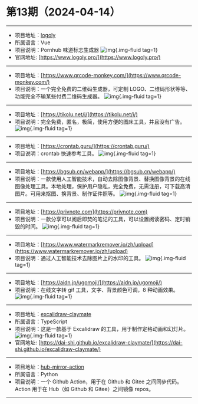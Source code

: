 # 第13期（2024-04-14）

---
- 项目地址：[logoly](https://github.com/bestony/logoly)
- 所属语言：Vue
- 项目说明：Pornhub 味道标志生成器
![img](/weekly/static/images/2024-04-14/1713062438.png){.img-fluid tag=1}
- 官网地址: [https://www.logoly.pro/](https://www.logoly.pro/)
---
- 项目地址：[https://www.qrcode-monkey.com/](https://www.qrcode-monkey.com/)
- 项目说明：一个完全免费的二维码生成器，可定制 LOGO、二维码形状等等、功能完全不输某些付费二维码生成器。
![img](/weekly/static/images/2024-04-14/1713063444.png){.img-fluid tag=1}
---
- 项目地址：[https://tikolu.net/i/](https://tikolu.net/i/)
- 项目说明：完全免费，匿名，极简，使用方便的图床工具，并且没有广告。
![img](/weekly/static/images/2024-04-14/1713063781.png){.img-fluid tag=1}
---

- 项目地址：[https://crontab.guru/](https://crontab.guru/)
- 项目说明：crontab 快速参考工具。
![img](/weekly/static/images/2024-04-14/1713064720.png){.img-fluid tag=1}
---
- 项目地址：[https://bgsub.cn/webapp/](https://bgsub.cn/webapp/)
- 项目说明：一款使用人工智能技术，自动去除图像背景、替换图像背景的在线图像处理工具。本地处理，保护用户隐私，完全免费，无需注册，可下载高清图片。可用来抠图、换背景、制作证件照等。
![img](/weekly/static/images/2024-04-14/1713066314.png){.img-fluid tag=1}
---
- 项目地址：[https://privnote.com](https://privnote.com)
- 项目说明：一款分享可以阅后即焚的笔记的工具，可以设置阅读密码、定时销毁的时间。
![img](/weekly/static/images/2024-04-14/1713067058.png){.img-fluid tag=1}
---
- 项目地址：[https://www.watermarkremover.io/zh/upload](https://www.watermarkremover.io/zh/upload)
- 项目说明：通过人工智能技术去除图片上的水印的工具。
![img](/weekly/static/images/2024-04-14/1713067504.png){.img-fluid tag=1}
---
- 项目地址：[https://aidn.jp/ugomoji/](https://aidn.jp/ugomoji/)
- 项目说明：在线文字转 gif 工具，文字、背景颜色可调，8 种动画效果。
![img](/weekly/static/images/2024-04-14/1713067980.png){.img-fluid tag=1}
---
- 项目地址：[excalidraw-claymate](https://github.com/dai-shi/excalidraw-claymate)
- 所属语言：TypeScript
- 项目说明：这是一款基于 Excalidraw 的工具，用于制作定格动画和幻灯片。
![img](/weekly/static/images/2024-04-14/1713068933.png){.img-fluid tag=1}
- 官网地址: [https://dai-shi.github.io/excalidraw-claymate/](https://dai-shi.github.io/excalidraw-claymate/)
---
- 项目地址：[hub-mirror-action](https://github.com/Yikun/hub-mirror-action)
- 所属语言：Python
- 项目说明：一个 Github Action，用于在 Github 和 Gitee 之间同步代码。Action 用于在 Hub（如 Github 和 Gitee）之间镜像 repos。
---